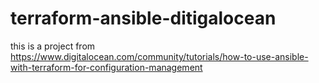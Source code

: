 # terraform-ansible-ditigalocean

this is a project from https://www.digitalocean.com/community/tutorials/how-to-use-ansible-with-terraform-for-configuration-management
